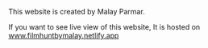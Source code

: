 This website is created by Malay Parmar. 

If you want to see live view of this website,
It is hosted on www.filmhuntbymalay.netlify.app